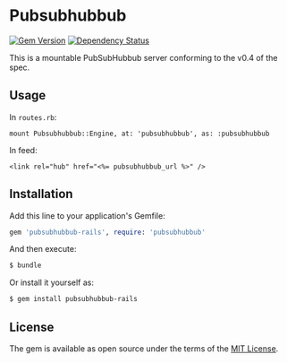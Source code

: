 # Pubsubhubbub

[![Gem Version](http://img.shields.io/gem/v/pubsubhubbub-rails.svg)][gem]
[![Dependency Status](http://img.shields.io/gemnasium/Gargron/pubsubhubbub.svg)][gemnasium]

[gem]: https://rubygems.org/gems/pubsubhubbub-rails
[gemnasium]: https://gemnasium.com/Gargron/pubsubhubbub

This is a mountable PubSubHubbub server conforming to the v0.4 of the spec.

## Usage

In `routes.rb`:

    mount Pubsubhubbub::Engine, at: 'pubsubhubbub', as: :pubsubhubbub

In feed:

    <link rel="hub" href="<%= pubsubhubbub_url %>" />

## Installation
Add this line to your application's Gemfile:

```ruby
gem 'pubsubhubbub-rails', require: 'pubsubhubbub'
```

And then execute:
```bash
$ bundle
```

Or install it yourself as:
```bash
$ gem install pubsubhubbub-rails
```

## License
The gem is available as open source under the terms of the [MIT License](http://opensource.org/licenses/MIT).
